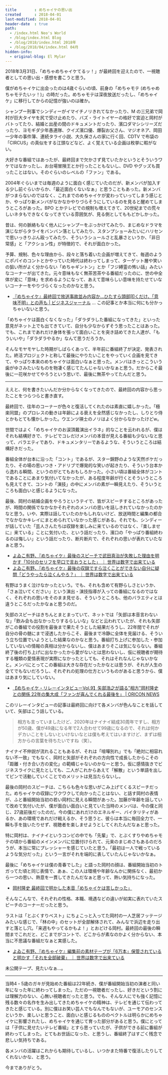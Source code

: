 ```yaml
---
title        : めちゃイケの思い出
created      : 2018-04-01
last-modified: 2018-04-01
header-date  : true
path:
  - /index.html Neo's World
  - /blog/index.html Blog
  - /blog/2018/index.html 2018年
  - /blog/2018/04/index.html 04月
hidden-info:
  - original-blog: El Mylar
---
```


2018年3月31日、「めちゃめちゃイケてるッ！」が最終回を迎えたので、一視聴者としての思い出・感想を書こうと思う。

僕がめちゃイケに出会ったのは4歳ぐらいの頃、前身の「めちゃモテ (めちゃめちゃモテたいッ！)」の時だった。めちゃモテは深夜放送だったし、「めちゃイケ」に移行してからの記憶が強いのは確か。

シャンプー刑事でシンディーがイマイチノリきれてなかったり、M の三兄弟で岡村が巨大タイヤを尻で受け止めたり、バズ・ライトイヤーの格好で宮迫と岡村がバトってたり、結婚と出産の間のドキュメントだったり、濱口ダマシシリーズだったり、ヨモギダ少年愚連隊、クイズ濱口優、爆裂お父さん、マジオネア、岡田一少年の事件簿、連続タライ小説、大久保さんの家に行く回、CDTV で布袋の「CIRCUS」の真似をする江頭などなど、よく覚えている企画は枚挙に暇がない。

大好きな番組ではあったが、最終回まで欠かさず見ていたかというとそういうワケではなかったし、お台場冒険王とか行ったこともないし、DVD やグッズも買ったことはない。そのぐらいのレベルの「ファン」である。

2004年ぐらいまでは毎週のように面白く感じていたのだが、新メンバが加入する少し前ぐらいからか、「最近面白くないなぁ」と思うこともあった。新メンバがつまらないのではなく、これまでのめちゃイケが変わっていってしまう感じとか、やっぱり新メンバがなかなかやりづらそうにしているのを見ると醒めてしまうところがあった。BPO とかテレビでの規制も増えてきて、20世紀までの荒々しいネタもできなくなってきている雰囲気が、見る側としてももどかしかった。

昔は、何の脈絡もなく他人にシャンプーをぶっかけてみたり、まじめなドラマを演じながらタライをバンバン落としてみたり、スタンプショーみたいにハリセンで思いっきりぶん殴ってみたり、そういうシュールさと乱暴さというか、「非日常感」と「アクション性」が特徴的で、それが面白かった。

予算、規制、色々な理由から、段々と落ち着いた企画が増えてきて、毎週のようにポパイのコントとかやっていた時代は終わってしまって、ターゲット層や笑いの狙い所がよく分からない「めちゃギントン」とか「フジ縛霊の怖い話」みたいなコーナーが出てきた。元々意味もなく無茶苦茶やる番組だったのに、世の中全体が変に「意味」を求めるようになって、あえて意味らしい意味を持たせていないコーナーをやりづらくなったのかなと思う。

- [『めちゃイケ』最終回で放送事故並み内容か…ひたすら頭部叩くだけ、「意味不明」との声も | ビジネスジャーナル](http://biz-journal.jp/2018/03/post_22850.html) … この記事とか本当に何にも分かっちゃいないと思う。

「めちゃイケは面白くなくなった」「ダラダラした番組になってきた」といった意見がネット上でも出てきていて、自分も少なからずそう思ったことはあった。でも、これまであれだけ身体を張って面白いことを突き詰めてきた人達が、「もういいや」「ダラダラやるか」なんて思うだろうか。

そんなモヤモヤした時期がしばらくあって、半年前に番組終了が決定、発表された。終活プロジェクトと称して最後にやりたいことをやっていく企画を見てきて、やっぱり本来のめちゃイケは面白いなぁと思った。メンバはきっとこういう歯がゆさみたいなものを物凄く感じてたんじゃないかなぁと思う。だからこそ最後に一花咲かせてやろうという思いで、最後に無茶やってたんだと思う。

---

ええと、何を書きたいんだか分からなくなってきたので、最終回の内容から思ったことをつらつらと書き直す。

最終回で、往年のコーナーが色々と復活してくれたのは素直に嬉しかった。「極楽同盟」のプロレスの動きは年齢による衰えを全然感じなかったし、しりとり侍とかもとても懐かしかった。ウエンツ瑛士のノリはよく分からなかったけどw。

世間ではよく「めちゃイケのお涙頂戴演出イラネ」的なことを云われるが、僕はそれも結構好きで、テレビでコレだけメンバの本音が見える番組も少ないなと思って、バラエティであり、ドキュメンタリーであるような、そういうところは結構好きだった。

番組全体が台本に沿った「コント」であるが、スター錦野のような天然ボケだったり、その場の思いつき・アドリブで爆発的な笑いが起きたり、そういう台本から逸れる瞬間、というのがとてもおもしろかった。小さい頃は番組全体がコントであることにあまり気付いてなかったが、ある程度年齢が行くとそういうところも見えてきて、コントの「演技」の中にメンバの素が一瞬見えたり、そういうところも面白いと感じるようになった。

最後、岡村の結婚企画をやろうというテイで、皆がスピーチするところがあったが、時間の関係でなかなかそれぞれのメンバの思いを話しきれていなかったのかなと思う。いや、実際は話していたのかもしれないけど、放送時間と編集の都合でなかなかキレイにまとめられていなかった感じがある。それでも、シンディーが話していた「芸人さんたちは収録を楽しみに来ているのではなく、『楽しませに』来ている」ことに気付いた、という話だったり、濱口の「やっぱり番組終わるのは悔しい」という話だったり、断片断片で、それぞれの思いが表れていたなぁと思う。

- [よゐこ有野、『めちゃイケ』最後のスピーチで武田真治が失敗した理由を明かす「10分のセリフを早口で言おうとした」 ｜ 世界は数字で出来ている](http://numbers2007.blog123.fc2.com/blog-entry-19800.html)
- [よゐこ有野、『めちゃイケ』最後の収録ですら泣くことができない自分に疑問「どうやったら泣くんやろ？」 ｜ 世界は数字で出来ている](http://numbers2007.blog123.fc2.com/blog-entry-19800.html?no=19799)

有野はうまく泣けなかったという。でも、それも含めて有野らしさというか、「さぁ泣いてください」という演出・演技指導が入っての番組になるのではなく、それぞれの思いをそのまま見せる、そういうところも、他のバラエティとは違うところだったかなぁと思うのだ。

矢部のスピーチはきちんとまとまっていて、ネットでは「矢部は本音言わないな」「飲み会も出なかったりするらしいな」などと云われていたが、それも矢部がこの番組での役割を最後まで果たそうとした結果だろうし、22年間でそれが自分の骨の髄にまで浸透したからこそ、最後まで冷静に全体を見届ける、そういう立ち位置でいようとした結果なのかなと思う。番組打ち上げに参加した・参加していないの情報の真相は分からないし、僕はあまりそこは気にならない。番組終了後の打ち上げに出なかったから愛がないとは思わないし、仮に視聴者が期待する種類の愛情表現が実際になかったとしても、それはそれなんじゃないかなと。メンバにとってこの番組は大きな存在だったかなとは思うが、それが人生の全てでもないだろうし、それぞれの処理の仕方というものがあると思うから、僕はあまり気にしていない。

- [【めちゃイケ・リレーインタビューVol.9】矢部浩之が語る"相方"岡村隆史との関係 22年の集大成「ファンが喜んでくれる最後を」 | ORICON NEWS](https://www.oricon.co.jp/special/50934/)

このリレーインタビューの記事は最終回に向けて各メンバが色んなことを話していて、矢部はこう話している。

> 相方も言っていましたけど、2020年はナイナイ結成30周年ですし、相方が50歳、僕が49歳になる年で2人合わせて99歳になるので、それは何かデカいことをしないといけないなとは僕も考えてはいますけど、まずは相方からの言葉を待ちたいですね（笑）。

ナイナイ不仲説が流れることもあるが、それは「喧嘩別れ」でも「絶対に相容れない不一致」でもなく、岡村と矢部がそれぞれの方向性で成長したからこその「距離・付き合い方の変化」の範疇じゃないのかなーと思う。仮に感情抜きでビジネスライクに見たとしても、二人がこれからあえて「解散」という単語を出してピンで活動していくことでのメリットは見当たらないし。

最後の岡村のスピーチは、こちらも色々な思いがこみ上げてくるスピーチだった。めちゃイケの収録にワクワクして向かったことはない、と話す岡村の表情が、ふと番組開始当初の若い岡村に見える瞬間があった。加藤が年齢を話していて改めて気付いたが、僕が面白い面白いと見ていた当時のメンバは、今の僕と同じ、27歳前後だったのだ。今の僕にあれだけのエネルギー、バイタリティがあるか、あの環境であれだけ戦えるか、そう思うと、彼らは本当に毎回全力で、一瞬も手を抜いたりせず、視聴者を楽しませようとしてくれたんだなぁと思った。

特に岡村は、ナイナイというコンビの中でも「先輩」で、とぶくすりやめちゃモテの頃から番組のメインメンバに位置付けられて、元来のまじめさもあるのだろうが、本当に常にプレッシャーを感じていたと思う。「最初は一人で戦っているような気分だった」という一言がそれを端的に表していたんじゃないかなぁ。

最後に「めちゃイケは僕の青春でした」と語った岡村の顔は、番組開始当初のトガってた頃と同じ表情で、あぁ、この人は環境や年齢なんかに関係なく、最初から一つの思い、熱意を一貫してきたんだなぁと思って、熱い気持ちになった。

- [岡村隆史 最終回で明かした本音「めちゃイケは苦しかった」](http://blogos.com/article/287468/)

そんなこんなで、それぞれの性格、本職、境遇などの違いが如実に表れていたスピーチのコーナーだったと思う。

ラストは「とぶくすりベスト」にちょこっと入ってた岡村の一人芝居フッテージみたいな感じで、「林の中」のセットが全部解体されて、みんなで浜辺を走り出すと落とし穴。「来週もやってるかもよ！」とおどける岡村。最終回の最後の瞬間までこれだと、どこまでがコントで、どこからが素なのかよく分からない、本当に不思議な番組だなぁと実感した。

- [よゐこ有野、『めちゃイケ』編集前の素材テープが「6万本」保管されていると明かす「それを全部破棄」 ｜ 世界は数字で出来ている](http://numbers2007.blog123.fc2.com/blog-entry-19802.html)

未公開テープ、見たいなぁ…。

---

当時4・5歳のガキが見始めた番組は22年続き、僕が番組開始当初の演者と同い年になった年に終わってしまった。ただの一視聴者だったし、好きだという割には理解力のない、心無い視聴者だったと思う。でも、そんな人にでも強く記憶に残る数々の名作を生み出してきためちゃイケの精神は、テレビを通じて伝わってきたと感じている。別に僕はお笑い芸人でもなんでもないが、ユーモアのセンスというか、楽しいと思うこと、面白いと感じるもののベクトルは明らかにめちゃイケに影響されたし、めちゃイケを通じて育った部分があると思う。僕にとっては「子供に見せたいテレビ番組」とすら思っていたが、子供ができる前に番組が終わってしまった。とてもお世話になった、と思うし、番組終了はすごく残念で悲しい気持ちである。

各メンバの活躍はこれからも期待しているし、いつかまた特番で復活したりしてくれないかな、と思う。

今までありがとう。
